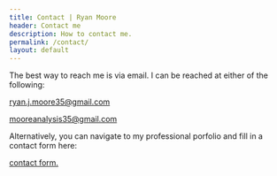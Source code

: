 ```yaml
---
title: Contact | Ryan Moore
header: Contact me
description: How to contact me.
permalink: /contact/
layout: default
---
```


The best way to reach me is via email. I can be reached at either of the following:

ryan.j.moore35@gmail.com

mooreanalysis35@gmail.com

Alternatively, you can navigate to my professional porfolio and fill in a contact form
here:

<p><a href="https://www.mooreanalysis.com/contact/">contact form.</a>
</p>
